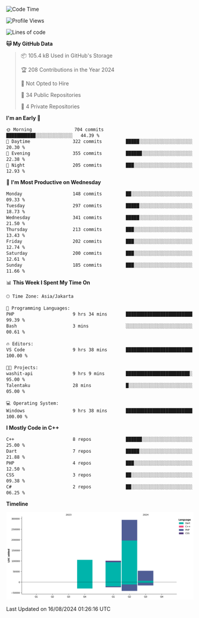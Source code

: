 <!--START_SECTION:waka-->
![Code Time](http://img.shields.io/badge/Code%20Time-168%20hrs%2045%20mins-blue)

![Profile Views](http://img.shields.io/badge/Profile%20Views-0-blue)

![Lines of code](https://img.shields.io/badge/From%20Hello%20World%20I%27ve%20Written-553.5%20thousand%20lines%20of%20code-blue)

**🐱 My GitHub Data** 

> 📦 105.4 kB Used in GitHub's Storage 
 > 
> 🏆 208 Contributions in the Year 2024
 > 
> 🚫 Not Opted to Hire
 > 
> 📜 34 Public Repositories 
 > 
> 🔑 4 Private Repositories 
 > 
**I'm an Early 🐤** 

```text
🌞 Morning                704 commits         ███████████░░░░░░░░░░░░░░   44.39 % 
🌆 Daytime                322 commits         █████░░░░░░░░░░░░░░░░░░░░   20.30 % 
🌃 Evening                355 commits         ██████░░░░░░░░░░░░░░░░░░░   22.38 % 
🌙 Night                  205 commits         ███░░░░░░░░░░░░░░░░░░░░░░   12.93 % 
```
📅 **I'm Most Productive on Wednesday** 

```text
Monday                   148 commits         ██░░░░░░░░░░░░░░░░░░░░░░░   09.33 % 
Tuesday                  297 commits         █████░░░░░░░░░░░░░░░░░░░░   18.73 % 
Wednesday                341 commits         █████░░░░░░░░░░░░░░░░░░░░   21.50 % 
Thursday                 213 commits         ███░░░░░░░░░░░░░░░░░░░░░░   13.43 % 
Friday                   202 commits         ███░░░░░░░░░░░░░░░░░░░░░░   12.74 % 
Saturday                 200 commits         ███░░░░░░░░░░░░░░░░░░░░░░   12.61 % 
Sunday                   185 commits         ███░░░░░░░░░░░░░░░░░░░░░░   11.66 % 
```


📊 **This Week I Spent My Time On** 

```text
🕑︎ Time Zone: Asia/Jakarta

💬 Programming Languages: 
PHP                      9 hrs 34 mins       █████████████████████████   99.39 % 
Bash                     3 mins              ░░░░░░░░░░░░░░░░░░░░░░░░░   00.61 % 

🔥 Editors: 
VS Code                  9 hrs 38 mins       █████████████████████████   100.00 % 

🐱‍💻 Projects: 
washit-api               9 hrs 9 mins        ████████████████████████░   95.00 % 
Talentaku                28 mins             █░░░░░░░░░░░░░░░░░░░░░░░░   05.00 % 

💻 Operating System: 
Windows                  9 hrs 38 mins       █████████████████████████   100.00 % 
```

**I Mostly Code in C++** 

```text
C++                      8 repos             ██████░░░░░░░░░░░░░░░░░░░   25.00 % 
Dart                     7 repos             █████░░░░░░░░░░░░░░░░░░░░   21.88 % 
PHP                      4 repos             ███░░░░░░░░░░░░░░░░░░░░░░   12.50 % 
CSS                      3 repos             ██░░░░░░░░░░░░░░░░░░░░░░░   09.38 % 
C#                       2 repos             ██░░░░░░░░░░░░░░░░░░░░░░░   06.25 % 
```



**Timeline**

![Lines of Code chart](https://raw.githubusercontent.com/PradiptaAhmad/PradiptaAhmad/main/assets/bar_graph.png)


 Last Updated on 16/08/2024 01:26:16 UTC
<!--END_SECTION:waka-->
